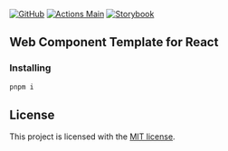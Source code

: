 [![GitHub](https://img.shields.io/github/license/fullstackhero/dotnet-webapi-boilerplate?color=2da44e)](https://github.com/fullstackhero/dotnet-webapi-boilerplate/blob/master/LICENSE)
[![Actions Main](https://github.com/pixel-pinata/template-web-component-react/actions/workflows/main.yml/badge.svg)](https://github.com/Pettor/template-web-component-react/actions/workflows/main.yml)
[![Storybook](https://raw.githubusercontent.com/storybooks/brand/master/badge/badge-storybook.svg)](https://pettor.github.io/template-web-component-react/)

## Web Component Template for React

### Installing

```bash
pnpm i
```

## License

This project is licensed with the [MIT license](LICENSE).
